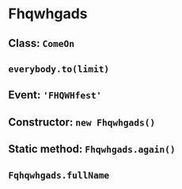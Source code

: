 # Fhqwhgads

## Class: `ComeOn`

## `everybody.to(limit)`

## Event: `'FHQWHfest'`

## Constructor: `new Fhqwhgads()`

## Static method: `Fhqwhgads.again()`

## `Fqhqwhgads.fullName`
